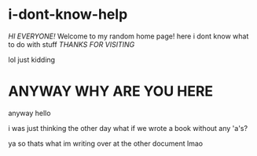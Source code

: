 # i-dont-know-help

_HI EVERYONE!_
Welcome to my random home page!
here i dont know what to do with stuff
*THANKS FOR VISITING*

lol just kidding

# ANYWAY WHY ARE YOU HERE

anyway hello

i was just thinking the other day what if we wrote a book without any 'a's?

ya so thats what im writing over at the other document lmao

